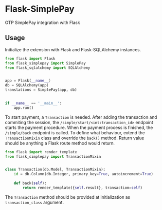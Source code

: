 # Flask-SimplePay

OTP SimplePay integration with Flask

## Usage
Initialize the extension with Flask and Flask-SQLAlchemy instances.
```python
from flask import Flask
from flask_simplepay import SimplePay
from flask_sqlalchemy import SQLAlchemy


app = Flask(__name__)
db = SQLAlchemy(app)
translations = SimplePay(app, db)
    

if __name__ == '__main__':
    app.run()
```
To start payment, a `Transaction` is needed. After adding the transaction and 
commiting the session, the `/simple/start/<int:transaction_id>` endpoint starts
the payment procedure. When the payment process is finished, the `/simple/back`
endpoint is called. To define what behaviour, extend the `TransactionMixin` 
class and override the `back()` method. Return value should be anything a Flask
route method would return.
```python
from flask import render_template
from flask_simplepay import TransactionMixin


class Transaction(db.Model, TransactionMixin):
    id = db.Column(db.Integer, primary_key=True, autoincrement=True)
    
    def back(self):
        return render_template({self.result}, transaction=self)
```
The `Transaction` method should be provided at initialization as
`transaction_class` argument.